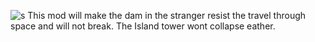 
![s](https://user-images.githubusercontent.com/104032732/164911302-dd1c1961-9a2f-41c1-9ba1-f7883fbfe76a.png)
This mod will make the dam in the stranger resist the travel through space and will not break. The Island tower wont collapse eather.
